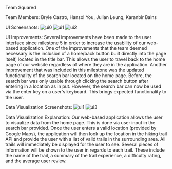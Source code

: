 Team Squared

Team Members: 
Bryle Castro, Hansol You, Julian Leung, Karanbir Bains

UI Screenshots:
![ui0](https://user-images.githubusercontent.com/18273959/40735747-d4387e22-63f0-11e8-9aae-14f2a2f747f6.png)
![ui1](https://user-images.githubusercontent.com/18273959/40735768-e08395f4-63f0-11e8-95e0-7e4310a5f27e.png)
![ui2](https://user-images.githubusercontent.com/18273959/40735775-e616310c-63f0-11e8-92ba-11d2d3771b68.png)

UI Improvements:
Several improvements have been made to the user interface since milestone 5 in order to increase the
usability of our web-based application. One of the improvements that the team deemed necessary is the
inclusion of a home/back button built directly into the page itself, located in the title bar. This
allows the user to travel back to the home page of our website regardless of where they are in the 
application. Another improvement that was included in this milestone was the updated functionality of 
the search bar located on the home page. Before, the search bar was only usable through clicking the
search button after entering in a location as in put. However, the search bar can now be used via the
enter key on a user's keyboard. This brings expected functionality to the user.

Data Visualization Screenshots:
![ui1](https://user-images.githubusercontent.com/18273959/40735768-e08395f4-63f0-11e8-95e0-7e4310a5f27e.png)
![ui3](https://user-images.githubusercontent.com/18273959/40735786-f187ab6a-63f0-11e8-9fcf-d05e7c51d1d6.png)

Data Visualization Explanation:
Our web-based application allows the user to visualize data from the home page. This is done via user 
input in the search bar provided. Once the user enters a valid location (provided by Google Maps), the 
application will then look up the location in the hiking trail API and provide the user with a list of 
valid trails in the surrounding area. All trails will immediately be displayed for the user to see. 
Several pieces of information will be shown to the user in regards to each trail. These include the name
of the trail, a summary of the trail experience, a difficulty rating, and the average user review. 